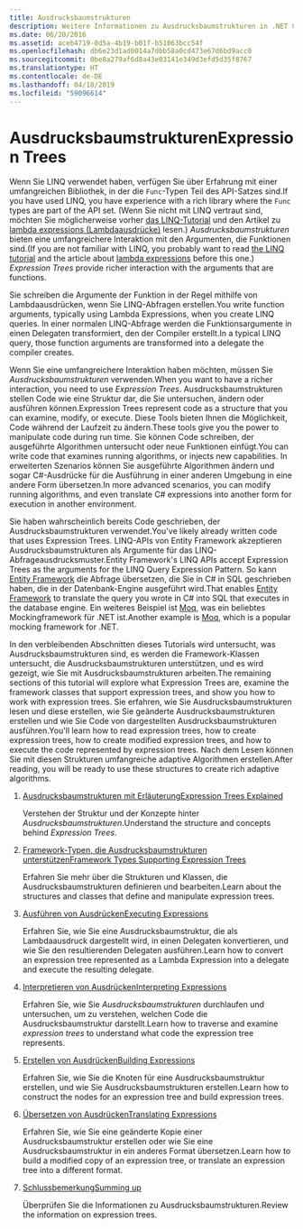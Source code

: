 ```yaml
---
title: Ausdrucksbaumstrukturen
description: Weitere Informationen zu Ausdrucksbaumstrukturen in .NET Core und wie sie verwendet werden, um Code als Strukturen darzustellen, die Sie überprüfen, ändern und ausführen können.
ms.date: 06/20/2016
ms.assetid: aceb4719-0d5a-4b19-b01f-b51063bcc54f
ms.openlocfilehash: db6e23d1ad0014a7dbb58a0cd473e67d6bd9acc0
ms.sourcegitcommit: 0be8a279af6d8a43e03141e349d3efd5d35f8767
ms.translationtype: HT
ms.contentlocale: de-DE
ms.lasthandoff: 04/18/2019
ms.locfileid: "59096614"
---
```

# <a name="expression-trees"></a><span data-ttu-id="a9730-103">Ausdrucksbaumstrukturen</span><span class="sxs-lookup"><span data-stu-id="a9730-103">Expression Trees</span></span>

<span data-ttu-id="a9730-104">Wenn Sie LINQ verwendet haben, verfügen Sie über Erfahrung mit einer umfangreichen Bibliothek, in der die `Func`-Typen Teil des API-Satzes sind.</span><span class="sxs-lookup"><span data-stu-id="a9730-104">If you have used LINQ, you have experience with a rich library where the `Func` types are part of the API set.</span></span> <span data-ttu-id="a9730-105">(Wenn Sie nicht mit LINQ vertraut sind, möchten Sie möglicherweise vorher [das LINQ-Tutorial](linq/index.md) und den Artikel zu [lambda expressions (Lambdaausdrücke)](./programming-guide/statements-expressions-operators/lambda-expressions.md) lesen.) *Ausdrucksbaumstrukturen* bieten eine umfangreichere Interaktion mit den Argumenten, die Funktionen sind.</span><span class="sxs-lookup"><span data-stu-id="a9730-105">(If you are not familiar with LINQ, you probably want to read [the LINQ tutorial](linq/index.md) and the article about [lambda expressions](./programming-guide/statements-expressions-operators/lambda-expressions.md) before this one.) *Expression Trees* provide richer interaction with the arguments that are functions.</span></span>

<span data-ttu-id="a9730-106">Sie schreiben die Argumente der Funktion in der Regel mithilfe von Lambdaausdrücken, wenn Sie LINQ-Abfragen erstellen.</span><span class="sxs-lookup"><span data-stu-id="a9730-106">You write function arguments, typically using Lambda Expressions, when you create LINQ queries.</span></span> <span data-ttu-id="a9730-107">In einer normalen LINQ-Abfrage werden die Funktionsargumente in einen Delegaten transformiert, den der Compiler erstellt.</span><span class="sxs-lookup"><span data-stu-id="a9730-107">In a typical LINQ query, those function arguments are transformed into a delegate the compiler creates.</span></span> 

<span data-ttu-id="a9730-108">Wenn Sie eine umfangreichere Interaktion haben möchten, müssen Sie *Ausdrucksbaumstrukturen* verwenden.</span><span class="sxs-lookup"><span data-stu-id="a9730-108">When you want to have a richer interaction, you need to use *Expression Trees*.</span></span>
<span data-ttu-id="a9730-109">Ausdrucksbaumstrukturen stellen Code wie eine Struktur dar, die Sie untersuchen, ändern oder ausführen können.</span><span class="sxs-lookup"><span data-stu-id="a9730-109">Expression Trees represent code as a structure that you can examine, modify, or execute.</span></span> <span data-ttu-id="a9730-110">Diese Tools bieten Ihnen die Möglichkeit, Code während der Laufzeit zu ändern.</span><span class="sxs-lookup"><span data-stu-id="a9730-110">These tools give you the power to manipulate code during run time.</span></span> <span data-ttu-id="a9730-111">Sie können Code schreiben, der ausgeführte Algorithmen untersucht oder neue Funktionen einfügt.</span><span class="sxs-lookup"><span data-stu-id="a9730-111">You can write code that examines running algorithms, or injects new capabilities.</span></span> <span data-ttu-id="a9730-112">In erweiterten Szenarios können Sie ausgeführte Algorithmen ändern und sogar C#-Ausdrücke für die Ausführung in einer anderen Umgebung in eine andere Form übersetzen.</span><span class="sxs-lookup"><span data-stu-id="a9730-112">In more advanced scenarios, you can modify running algorithms, and even translate C# expressions into another form for execution in another environment.</span></span>

<span data-ttu-id="a9730-113">Sie haben wahrscheinlich bereits Code geschrieben, der Ausdrucksbaumstrukturen verwendet.</span><span class="sxs-lookup"><span data-stu-id="a9730-113">You've likely already written code that uses Expression Trees.</span></span> <span data-ttu-id="a9730-114">LINQ-APIs von Entity Framework akzeptieren Ausdrucksbaumstrukturen als Argumente für das LINQ-Abfrageausdrucksmuster.</span><span class="sxs-lookup"><span data-stu-id="a9730-114">Entity Framework's LINQ APIs accept Expression Trees as the arguments for the LINQ Query Expression Pattern.</span></span>
<span data-ttu-id="a9730-115">So kann [Entity Framework](/ef/) die Abfrage übersetzen, die Sie in C# in SQL geschrieben haben, die in der Datenbank-Engine ausgeführt wird.</span><span class="sxs-lookup"><span data-stu-id="a9730-115">That enables [Entity Framework](/ef/) to translate the query you wrote in C# into SQL that executes in the database engine.</span></span> <span data-ttu-id="a9730-116">Ein weiteres Beispiel ist [Moq](https://github.com/Moq/moq), was ein beliebtes Mockingframework für .NET ist.</span><span class="sxs-lookup"><span data-stu-id="a9730-116">Another example is [Moq](https://github.com/Moq/moq), which is a popular mocking framework for .NET.</span></span>

<span data-ttu-id="a9730-117">In den verbleibenden Abschnitten dieses Tutorials wird untersucht, was Ausdrucksbaumstrukturen sind, es werden die Framework-Klassen untersucht, die Ausdrucksbaumstrukturen unterstützen, und es wird gezeigt, wie Sie mit Ausdrucksbaumstrukturen arbeiten.</span><span class="sxs-lookup"><span data-stu-id="a9730-117">The remaining sections of this tutorial will explore what Expression Trees are, examine the framework classes that support expression trees, and show you how to work with expression trees.</span></span> <span data-ttu-id="a9730-118">Sie erfahren, wie Sie Ausdrucksbaumstrukturen lesen und diese erstellen, wie Sie geänderte Ausdrucksbaumstrukturen erstellen und wie Sie Code von dargestellten Ausdrucksbaumstrukturen ausführen.</span><span class="sxs-lookup"><span data-stu-id="a9730-118">You'll learn how to read expression trees, how to create expression trees, how to create modified expression trees, and how to execute the code represented by expression trees.</span></span> <span data-ttu-id="a9730-119">Nach dem Lesen können Sie mit diesen Strukturen umfangreiche adaptive Algorithmen erstellen.</span><span class="sxs-lookup"><span data-stu-id="a9730-119">After reading, you will be ready to use these structures to create rich adaptive algorithms.</span></span>

1. [<span data-ttu-id="a9730-120">Ausdrucksbaumstrukturen mit Erläuterung</span><span class="sxs-lookup"><span data-stu-id="a9730-120">Expression Trees Explained</span></span>](expression-trees-explained.md)

    <span data-ttu-id="a9730-121">Verstehen der Struktur und der Konzepte hinter *Ausdrucksbaumstrukturen*.</span><span class="sxs-lookup"><span data-stu-id="a9730-121">Understand the structure and concepts behind *Expression Trees*.</span></span>
    
2. [<span data-ttu-id="a9730-122">Framework-Typen, die Ausdrucksbaumstrukturen unterstützen</span><span class="sxs-lookup"><span data-stu-id="a9730-122">Framework Types Supporting Expression Trees</span></span>](expression-classes.md)
    
    <span data-ttu-id="a9730-123">Erfahren Sie mehr über die Strukturen und Klassen, die Ausdrucksbaumstrukturen definieren und bearbeiten.</span><span class="sxs-lookup"><span data-stu-id="a9730-123">Learn about the structures and classes that define and manipulate expression trees.</span></span>
    
3. [<span data-ttu-id="a9730-124">Ausführen von Ausdrücken</span><span class="sxs-lookup"><span data-stu-id="a9730-124">Executing Expressions</span></span>](expression-trees-execution.md)

    <span data-ttu-id="a9730-125">Erfahren Sie, wie Sie eine Ausdrucksbaumstruktur, die als Lambdaausdruck dargestellt wird, in einen Delegaten konvertieren, und wie Sie den resultierenden Delegaten ausführen.</span><span class="sxs-lookup"><span data-stu-id="a9730-125">Learn how to convert an expression tree represented as a Lambda Expression into a delegate and execute the resulting delegate.</span></span>

4. [<span data-ttu-id="a9730-126">Interpretieren von Ausdrücken</span><span class="sxs-lookup"><span data-stu-id="a9730-126">Interpreting Expressions</span></span>](expression-trees-interpreting.md)

    <span data-ttu-id="a9730-127">Erfahren Sie, wie Sie *Ausdrucksbaumstrukturen* durchlaufen und untersuchen, um zu verstehen, welchen Code die Ausdrucksbaumstruktur darstellt.</span><span class="sxs-lookup"><span data-stu-id="a9730-127">Learn how to traverse and examine *expression trees* to understand what code the expression tree represents.</span></span>

5. [<span data-ttu-id="a9730-128">Erstellen von Ausdrücken</span><span class="sxs-lookup"><span data-stu-id="a9730-128">Building Expressions</span></span>](expression-trees-building.md)

    <span data-ttu-id="a9730-129">Erfahren Sie, wie Sie die Knoten für eine Ausdrucksbaumstruktur erstellen, und wie Sie Ausdrucksbaumstrukturen erstellen.</span><span class="sxs-lookup"><span data-stu-id="a9730-129">Learn how to construct the nodes for an expression tree and build expression trees.</span></span>

6. [<span data-ttu-id="a9730-130">Übersetzen von Ausdrücken</span><span class="sxs-lookup"><span data-stu-id="a9730-130">Translating Expressions</span></span>](expression-trees-translating.md)

    <span data-ttu-id="a9730-131">Erfahren Sie, wie Sie eine geänderte Kopie einer Ausdrucksbaumstruktur erstellen oder wie Sie eine Ausdrucksbaumstruktur in ein anderes Format übersetzen.</span><span class="sxs-lookup"><span data-stu-id="a9730-131">Learn how to build a modified copy of an expression tree, or translate an expression tree into a different format.</span></span>

7. [<span data-ttu-id="a9730-132">Schlussbemerkung</span><span class="sxs-lookup"><span data-stu-id="a9730-132">Summing up</span></span>](expression-trees-summary.md)

    <span data-ttu-id="a9730-133">Überprüfen Sie die Informationen zu Ausdrucksbaumstrukturen.</span><span class="sxs-lookup"><span data-stu-id="a9730-133">Review the information on expression trees.</span></span>
